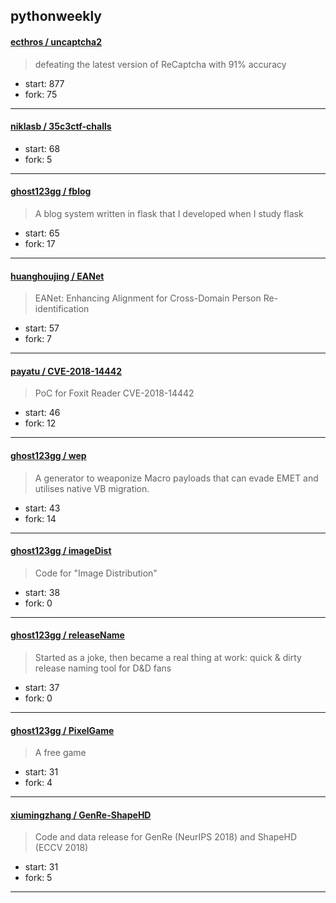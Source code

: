 ## pythonweekly

#### [ecthros / uncaptcha2](https://github.com/ecthros/uncaptcha2)

> defeating the latest version of ReCaptcha with 91% accuracy

+ start: 877
+ fork: 75

----


#### [niklasb / 35c3ctf-challs](https://github.com/niklasb/35c3ctf-challs)

> 

+ start: 68
+ fork: 5

----


#### [ghost123gg / fblog](https://github.com/ghost123gg/fblog)

> A blog system written in flask that I developed when I study flask

+ start: 65
+ fork: 17

----


#### [huanghoujing / EANet](https://github.com/huanghoujing/EANet)

> EANet: Enhancing Alignment for Cross-Domain Person Re-identification

+ start: 57
+ fork: 7

----


#### [payatu / CVE-2018-14442](https://github.com/payatu/CVE-2018-14442)

> PoC for Foxit Reader CVE-2018-14442

+ start: 46
+ fork: 12

----


#### [ghost123gg / wep](https://github.com/ghost123gg/wep)

>  A generator to weaponize Macro payloads that can evade EMET and utilises native VB migration.

+ start: 43
+ fork: 14

----


#### [ghost123gg / imageDist](https://github.com/ghost123gg/imageDist)

> Code for "Image Distribution" 

+ start: 38
+ fork: 0

----


#### [ghost123gg / releaseName](https://github.com/ghost123gg/releaseName)

> Started as a joke, then became a real thing at work: quick & dirty release naming tool for D&D fans

+ start: 37
+ fork: 0

----


#### [ghost123gg / PixelGame](https://github.com/ghost123gg/PixelGame)

> A free game

+ start: 31
+ fork: 4

----


#### [xiumingzhang / GenRe-ShapeHD](https://github.com/xiumingzhang/GenRe-ShapeHD)

> Code and data release for GenRe (NeurIPS 2018) and ShapeHD (ECCV 2018)

+ start: 31
+ fork: 5

----

